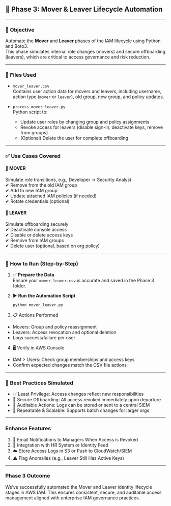 ## 🔁 Phase 3: Mover & Leaver Lifecycle Automation

---

### 🎯 Objective

Automate the **Mover** and **Leaver** phases of the IAM lifecycle using Python and Boto3.  
This phase simulates internal role changes (movers) and secure offboarding (leavers), which are critical to access governance and risk reduction.

---

### 📁 Files Used

- `mover_leaver.csv`  
  Contains user action data for movers and leavers, including username, action type (`mover` or `leaver`), old group, new group, and policy updates.

- `process_mover_leaver.py`  
  Python script to:
  - Update user roles by changing group and policy assignments
  - Revoke access for leavers (disable sign-in, deactivate keys, remove from groups)
  - (Optional) Delete the user for complete offboarding

---

### ✅ Use Cases Covered

#### 🔁 MOVER  
Simulate role transitions, e.g., Developer → Security Analyst  
✔ Remove from the old IAM group  
✔ Add to new IAM group  
✔ Update attached IAM policies (if needed)  
✔ Rotate credentials (optional)

#### 🧹 LEAVER  
Simulate offboarding securely  
✔ Deactivate console access  
✔ Disable or delete access keys  
✔ Remove from IAM groups  
✔ Delete user (optional, based on org policy)

---

### 🚀 How to Run (Step-by-Step)

1. ✅ **Prepare the Data**  
   Ensure your `mover_leaver.csv` is accurate and saved in the Phase 3 folder.

2. ▶️ **Run the Automation Script**

   ```bash
   python mover_leaver.py
3. 📋 Actions Performed
  - Movers: Group and policy reassignment
  - Leavers: Access revocation and optional deletion
  - Logs success/failure per user
4. 🖥 Verify in AWS Console
  - IAM > Users: Check group memberships and access keys
  - Confirm expected changes match the CSV file actions

---

### 🧠 Best Practices Simulated
  - ✅ Least Privilege: Access changes reflect new responsibilities
  - 🔐 Secure Offboarding: All access revoked immediately upon departure
  - 📁 Auditable Actions: Logs can be stored or sent to a central SIEM
  - 🔁 Repeatable & Scalable: Supports batch changes for larger orgs

---
### Enhance Features

1. 📧 Email Notifications to Managers When Access is Revoked
2. 🔄 Integration with HR System or Identity Feed
3. ☁️ Store Access Logs in S3 or Push to CloudWatch/SIEM
4. ⚠️ Flag Anomalies (e.g., Leaver Still Has Active Keys)

---

### Phase 3 Outcome
We’ve successfully automated the Mover and Leaver identity lifecycle stages in AWS IAM.
This ensures consistent, secure, and auditable access management aligned with enterprise IAM governance practices.


